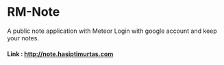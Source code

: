 # RM-Note

A public note application with Meteor 
Login with google account and keep your notes. 
#### Link : http://note.hasiptimurtas.com

